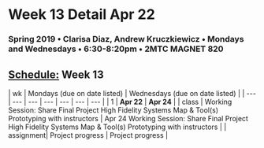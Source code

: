 # Week 13 Detail Apr 22

### Spring 2019 • Clarisa Diaz, Andrew Kruczkiewicz • Mondays and Wednesdays • 6:30-8:20pm • 2MTC MAGNET 820

## [Schedule:](./) Week 13

| wk | Mondays \(due on date listed\) | Wednesdays \(due on date listed\) |
| --- | --- | --- | --- | --- | --- | --- |
| 1 | **Apr 22** | **Apr 24** |
| class | Working Session: Share Final Project High Fidelity Systems Map & Tool(s) Prototyping with instructors  | Apr 24 Working Session: Share Final Project High Fidelity Systems Map & Tool(s) Prototyping with instructors |
| assignment| Project progress  | Project progress  |
